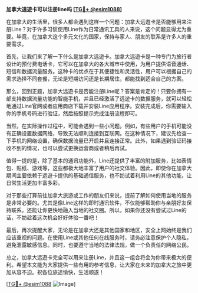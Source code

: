 **加拿大遠遊卡可以注册line吗 [[TG💪+ @esim1088](https://t.me/s/esim1088)]**

在加拿大的生活里，很多人都会遇到这样一个问题：加拿大远遊卡是否能够用来注册Line？对于许多习惯使用Line作为日常通讯工具的人来说，这个问题显得尤为重要。毕竟，在加拿大这个多元文化的国家，保持与家人、朋友的联系是许多人的重要需求。

首先，让我们来了解一下什么是加拿大远遊卡。加拿大远遊卡是一种专门为旅行者设计的预付费电话卡，它可以在加拿大的各大城市中使用，为用户提供语音通话、短信和数据流量服务。这种卡的优点在于其便捷性和灵活性，用户可以根据自己的需求选择不同套餐，无论是短期访问还是长期居住，都能找到适合自己的方案。

那么，回到正题，加拿大远遊卡是否能注册Line呢？答案是肯定的！只要你拥有一部支持数据流量功能的智能手机，并且已经激活了远遊卡的数据服务，就可以轻松地通过Line官网或者应用商店下载并安装Line应用程序。安装完成后，你需要输入你的手机号码进行验证，然后按照提示完成注册流程即可。

当然，在实际操作过程中，可能会遇到一些小问题。例如，有些用户的手机可能没有正确设置数据网络，导致无法顺利连接到互联网。在这种情况下，建议先检查一下手机的网络设置，确保数据流量已开启并且连接正常。此外，如果遇到验证码接收不到的情况，也可以尝试更换运营商或者稍后再试。

值得一提的是，除了基本的通讯功能外，Line还提供了丰富的附加服务，比如表情包、贴纸、游戏等，这些都极大地丰富了用户的社交体验。因此，即使你在加拿大期间主要依赖于远遊卡提供的基础通信服务，也不妨试着利用Line的其他功能，让日常生活更加丰富多彩。

对于那些打算前往加拿大旅游或工作的朋友们来说，提前了解如何使用当地的服务是非常必要的。尤其是像Line这样的即时通讯软件，不仅能够帮助你与亲朋好友保持联系，还能让你更快地融入当地的社交圈。所以，如果你还没有尝试过Line的话，不妨趁着这次机会好好体验一番吧！

最后，再次提醒大家，无论是在加拿大还是其他国家和地区，安全上网始终是我们应该重视的问题。在使用Line或其他任何在线服务时，请务必注意保护个人隐私，避免泄露敏感信息。同时，也要遵守当地的法律法规，做一个负责任的网络公民。

总之，加拿大远遊卡完全可以用来注册Line，并且这一组合将会为你带来极大的便利。希望本文能为大家提供一些有用的参考信息，让大家在未来的加拿大之旅中更加从容不迫。祝各位旅途愉快，生活顺遂！

[[TG💪+ @esim1088](https://t.me/s/esim1088) ![Image](https://i.postimg.cc/4NQfJmqS/Snipaste-2025-05-13-00-14-12.png)]